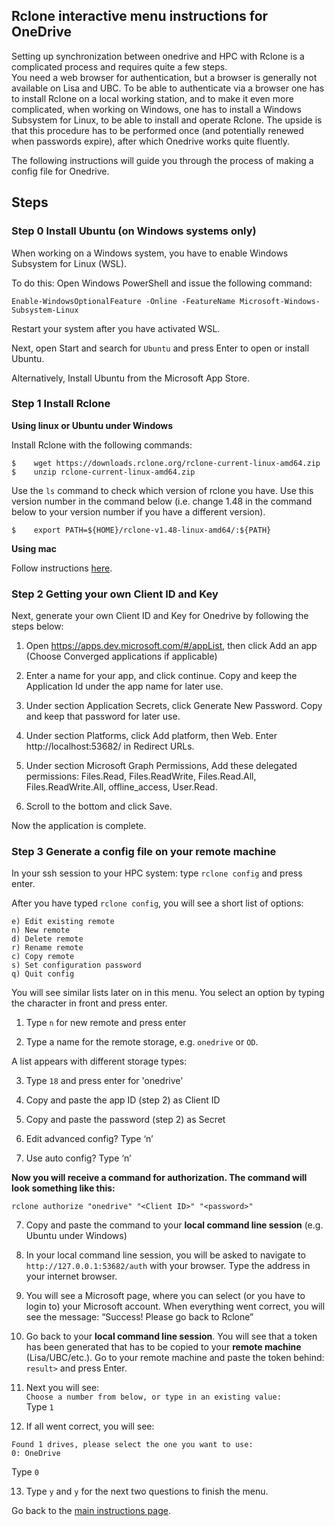 ## Rclone interactive menu instructions for OneDrive

Setting up synchronization between onedrive and HPC with Rclone is a complicated process and requires quite a few steps.  
You need a web browser for authentication, but a browser is generally not available on Lisa and UBC.
To be able to authenticate via a browser one has to install Rclone on a local working station, and to make it even more complicated, when working on Windows, one has to install a Windows Subsystem for Linux, to be able to install and operate Rclone.
The upside is that this procedure has to be performed once (and potentially renewed when passwords expire), after which Onedrive works quite fluently.

The following instructions will guide you through the process of making a config file for Onedrive.

## Steps

### Step 0 Install Ubuntu (on Windows systems only)

When working on a Windows system, you have to enable Windows Subsystem for Linux (WSL).

To do this: Open Windows PowerShell and issue the following command:
```
Enable-WindowsOptionalFeature -Online -FeatureName Microsoft-Windows-Subsystem-Linux
```

Restart your system after you have activated WSL.

Next, open Start and search for `Ubuntu` and press Enter to open or install Ubuntu.

Alternatively, Install Ubuntu from the Microsoft App Store.

### Step 1 Install Rclone


**Using linux or Ubuntu under Windows**

Install Rclone with the following commands:

```
$    wget https://downloads.rclone.org/rclone-current-linux-amd64.zip
$    unzip rclone-current-linux-amd64.zip
```
Use the `ls` command to check which version of rclone you have. Use this version number in the command below (i.e. change 1.48 in the command below to your version number if you have a different version). 

```
$    export PATH=${HOME}/rclone-v1.48-linux-amd64/:${PATH}
```


**Using mac**  

Follow instructions [here](https://rclone.org/downloads/).


### Step 2 Getting your own Client ID and Key

Next, generate your own Client ID and Key for Onedrive by following the steps below:

1.	Open https://apps.dev.microsoft.com/#/appList, then click Add an app (Choose Converged applications if applicable)  

2.	Enter a name for your app, and click continue. Copy and keep the Application Id under the app name for later use.  

3.	Under section Application Secrets, click Generate New Password. Copy and keep that password for later use.  

4.	Under section Platforms, click Add platform, then Web. Enter http://localhost:53682/ in Redirect URLs.  

5.	Under section Microsoft Graph Permissions, Add these delegated permissions: Files.Read, Files.ReadWrite, Files.Read.All, Files.ReadWrite.All, offline_access, User.Read.  

6.	Scroll to the bottom and click Save.  

Now the application is complete.  

### Step 3 Generate a config file on your remote machine

In your ssh session to your HPC system: type `rclone config` and press enter.

After you have typed `rclone config`, you will see a short list of options:

```
e) Edit existing remote
n) New remote
d) Delete remote
r) Rename remote
c) Copy remote
s) Set configuration password
q) Quit config
```
You will see similar lists later on in this menu. You select an option by typing the character in front and press enter.

1.	Type `n` for new remote and press enter

2.  Type a name for the remote storage, e.g. `onedrive` or `OD`.

A list appears with different storage types:

3.  Type `18` and press enter for 'onedrive'

4.	Copy and paste the app ID (step 2) as Client ID  

5.	Copy and paste the password (step 2) as Secret  

5.	Edit advanced config? Type ‘n’  

6.	Use auto config? Type ‘n’  

**Now you will receive a command for authorization.
The command will look something like this:**
```
rclone authorize "onedrive" "<Client ID>" "<password>"
```

7.  Copy and paste the command to your **local command line session** (e.g. Ubuntu under Windows)
    
8.	In your local command line session, you will be asked to navigate to `http://127.0.0.1:53682/auth` with your browser. Type the address in your internet browser.

9.	You will see a Microsoft page, where you can select (or you have to login to) your Microsoft account. When everything went correct, you will see the message: “Success! Please go back to Rclone”

10.	Go back to your **local command line session**. You will see that a token has been generated that has to be copied to your **remote machine** (Lisa/UBC/etc.). Go to your remote machine and paste the token behind: `result>` and press Enter.

11. Next you will see:  
`Choose a number from below, or type in an existing value:`  
    Type `1`
    
12.	If all went correct, you will see: 
```
Found 1 drives, please select the one you want to use: 
0: OneDrive
```  
Type `0`

13.	Type `y` and `y` for the next two questions to finish the menu.



Go back to the [main instructions page](./surfdrive.md).

